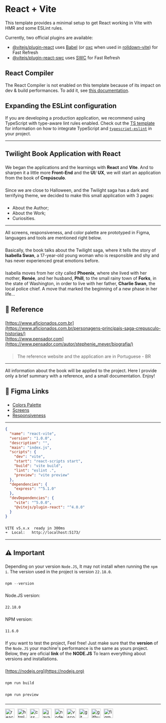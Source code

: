 # React + Vite

This template provides a minimal setup to get React working in Vite with HMR and some ESLint rules.

Currently, two official plugins are available:

- [@vitejs/plugin-react](https://github.com/vitejs/vite-plugin-react/blob/main/packages/plugin-react) uses [Babel](https://babeljs.io/) (or [oxc](https://oxc.rs) when used in [rolldown-vite](https://vite.dev/guide/rolldown)) for Fast Refresh
- [@vitejs/plugin-react-swc](https://github.com/vitejs/vite-plugin-react/blob/main/packages/plugin-react-swc) uses [SWC](https://swc.rs/) for Fast Refresh

## React Compiler

The React Compiler is not enabled on this template because of its impact on dev & build performances. To add it, see [this documentation](https://react.dev/learn/react-compiler/installation).

## Expanding the ESLint configuration

If you are developing a production application, we recommend using TypeScript with type-aware lint rules enabled. Check out the [TS template](https://github.com/vitejs/vite/tree/main/packages/create-vite/template-react-ts) for information on how to integrate TypeScript and [`typescript-eslint`](https://typescript-eslint.io) in your project.

---

## Twilight Book Application with React

###

We began the applications and the learnings with **React** and **Vite**. And to sharpen it a little more **Front-End** and the **UI**/
**UX**, we will start an application from the book of **Crepúsculo**. 

###

Since we are close to Halloween, and the Twilight saga has a dark and terrifying theme, we decided to make this small application with 3 pages:

###

- About the Author;
- About the Work;
- Curiosities.

---

All screens, responsiveness, and color palette are prototyped in Figma, languages and tools are mentioned right below.

###

Basically, the book talks about the Twilight saga, where it tells the story of **Isabella Swan**, a 17-year-old young woman who is responsible and shy and has never experienced great emotions before.

###

Isabella moves from her city called **Phoenix**, where she lived with her mother, **Renée**, and her husband, **Phill**, to the small rainy town of **Forks**, in the state of Washington, in order to live with her father, **Charlie Swan**, the local police chief. A move that marked the beginning of a new phase in her life... 

###

**<h2>🔗 Reference</h2>**

###

[https://www.aficionados.com.br](https://www.aficionados.com.br/personagens-principais-saga-crepusculo-historias/)<br>
[https://www.pensador.com](https://www.pensador.com/autor/stephenie_meyer/biografia/)

###

> The reference website and the application are in Portuguese - BR

---

All information about the book will be applied to the project. Here I provide only a brief summary with a reference, and a small documentation. Enjoy!

###

**<h2>🔗 Figma Links**

###

- [Colors Palette](https://www.figma.com/design/DjtWNA8Twc1FH6cztRPMgw/Paleta-de-Cores---React?m=auto&t=Mo15JtUiB0x7WiZ3-6)<br>
- [Screens](https://www.figma.com/design/OET3u2hucu4hDJo0gqGP9a/Telas---React?m=auto&t=1GguUxxy4OtvROwt-6)<br>
- [Responsiveness](https://www.figma.com/design/QiAIrazEPUqq1j520RglaD/Responsividade---React?m=auto&t=1GguUxxy4OtvROwt-6)

---

```json
{
  "name": "react-vite",
  "version": "1.0.0",
  "description": "",
  "main": "index.js",
  "scripts": {
    "dev": "vite",
    "start": "react-scripts start",
    "build": "vite build",
    "lint": "eslint .",
    "preview": "vite preview"
  },
  "dependencies": {
    "express": "^5.1.0"
  },
  "devDependencies": {
    "vite": "^5.0.0",
    "@vitejs/plugin-react": "^4.0.0"
  }
}
```

###

```bash
VITE v5.x.x  ready in 300ms
➜  Local:   http://localhost:5173/
```

---

**<h2>⚠️ Important</h2>**

###

Depending on your version `Node.JS`, It may not install when running the `npm i`. The version used in the project is version `22.18.0`.

###
```powershell 
npm --version
```

###

Node.JS version:

###
```
22.18.0
```

###

NPM version:

###
```
11.6.0
```

###

If you want to test the project, Feel free! Just make sure that the **version** of the `Node.JS` your machine's performance is the same as yours project. Below, they are oficial **link** of the **NODE.JS** To learn everything about versions and installations. 

###

[https://nodejs.org](https://nodejs.org)

###
```powershell
npm run build
```

###
```powershell
npm run preview
```

###

---

<div align="left">
  <img src="https://skillicons.dev/icons?i=react" height="30" alt="react logo" title="React" />
  <img width="2" />
  <img src="https://skillicons.dev/icons?i=html" height="30" alt="html5 logo" title="HTML5" />
  <img width="2" />
  <img src="https://skillicons.dev/icons?i=css" height="30" alt="css logo" title="CSS3" />
  <img width="2" />
  <img src="https://skillicons.dev/icons?i=js" height="30" alt="javascript logo" title="JavaScript" />
  <img width="2" />
  <img src="https://skillicons.dev/icons?i=nodejs" height="30" alt="nodejs logo" title="NodeJS" />
  <img width="2" />
  <img src="https://skillicons.dev/icons?i=vscode" height="30" alt="vscode logo" title="Visual Studio Code" />
  <img width="2" />
  <img src="https://skillicons.dev/icons?i=git" height="30" alt="git logo" title="Git" />
  <img width="2" />
  <img src="https://skillicons.dev/icons?i=github" height="30" alt="github logo" title="GitHub" />
  <img width="2" />
  <img src="https://skillicons.dev/icons?i=figma" height="30" alt="figma logo" title="Figma" />
</div>



